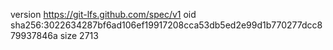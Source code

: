 version https://git-lfs.github.com/spec/v1
oid sha256:3022634287bf6ad106ef19917208cca53db5ed2e99d1b770277dcc879937846a
size 2713

